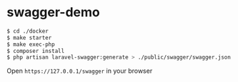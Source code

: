 # swagger-demo

```bash
$ cd ./docker
$ make starter
$ make exec-php
$ composer install
$ php artisan laravel-swagger:generate > ./public/swagger/swagger.json
```

Open `https://127.0.0.1/swagger` in your browser  
